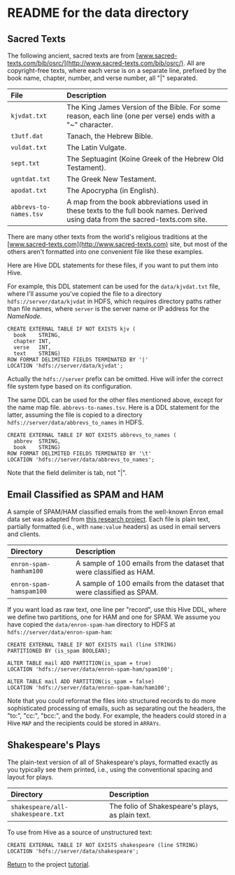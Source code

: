 # README for the data directory

## Sacred Texts

The following ancient, sacred texts are from [www.sacred-texts.com/bib/osrc/](http://www.sacred-texts.com/bib/osrc/). All are copyright-free texts, where each verse is on a separate line, prefixed by the book name, chapter, number, and verse number, all "|" separated.

File | Description
:--- | :----------
`kjvdat.txt` | The King James Version of the Bible. For some reason, each line (one per verse) ends with a "~" character.
`t3utf.dat` | Tanach, the Hebrew Bible.
`vuldat.txt` | The Latin Vulgate.
`sept.txt` | The Septuagint (Koine Greek of the Hebrew Old Testament).
`ugntdat.txt` | The Greek New Testament.
`apodat.txt` | The Apocrypha (in English).
`abbrevs-to-names.tsv` | A map from the book abbreviations used in these texts to the full book names. Derived using data from the sacred-texts.com site.

There are many other texts from the world's religious traditions at the [www.sacred-texts.com](http://www.sacred-texts.com) site, but most of the others aren't formatted into one convenient file like these examples.

Here are Hive DDL statements for these files, if you want to put them into Hive.

For example, this DDL statement can be used for the `data/kjvdat.txt` file, where I'll assume you've copied the file to a directory `hdfs://server/data/kjvdat` in HDFS, which requires directory paths rather than file names, where `server` is the server name or IP address for the *NameNode*.

```
CREATE EXTERNAL TABLE IF NOT EXISTS kjv (
  book    STRING,
  chapter INT,
  verse   INT,
  text    STRING)
ROW FORMAT DELIMITED FIELDS TERMINATED BY '|'
LOCATION 'hdfs://server/data/kjvdat';
```

Actually the `hdfs://server` prefix can be omitted. Hive will infer the correct file system type based on its configuration.

The same DDL can be used for the other files mentioned above, except for the name map file. `abbrevs-to-names.tsv`. Here is a DDL statement for the latter, assuming the file is copied to a directory `hdfs://server/data/abbrevs_to_names` in HDFS. 

```
CREATE EXTERNAL TABLE IF NOT EXISTS abbrevs_to_names (
  abbrev  STRING,
  book    STRING)
ROW FORMAT DELIMITED FIELDS TERMINATED BY '\t'
LOCATION 'hdfs://server/data/abbrevs_to_names';
```

Note that the field delimiter is tab, not "|".

## Email Classified as SPAM and HAM

A sample of SPAM/HAM classified emails from the well-known Enron email data set was adapted from [this research project](http://www.aueb.gr/users/ion/data/enron-spam/). Each file is plain text, partially formatted (i.e., with `name:value` headers) as used in email servers and clients.

Directory | Description
:--- | :----------
`enron-spam-hamham100` | A sample of 100 emails from the dataset that were classified as HAM.
`enron-spam-hamspam100` | A sample of 100 emails from the dataset that were classified as SPAM.

If you want load as raw text, one line per "record", use this Hive DDL, where we define two partitions, one for HAM and one for SPAM. We assume you have copied the `data/enron-spam-ham` directory to HDFS at `hdfs://server/data/enron-spam-ham`:

```
CREATE EXTERNAL TABLE IF NOT EXISTS mail (line STRING)
PARTITIONED BY (is_spam BOOLEAN);

ALTER TABLE mail ADD PARTITION(is_spam = true)
LOCATION 'hdfs://server/data/enron-spam-ham/spam100';

ALTER TABLE mail ADD PARTITION(is_spam = false)
LOCATION 'hdfs://server/data/enron-spam-ham/ham100';
```

Note that you could reformat the files into structured records to do more sophisticated processing of emails, such as separating out the headers, the "to:", "cc:", "bcc:", and the body. For example, the headers could stored in a Hive `MAP` and the recipients could be stored in `ARRAYs`.

## Shakespeare's Plays

The plain-text version of all of Shakespeare's plays, formatted exactly as you typically see them printed, i.e., using the conventional spacing and layout for plays.

Directory | Description
:--- | :----------
`shakespeare/all-shakespeare.txt` | The folio of Shakespeare's plays, as plain text.

To use from Hive as a source of unstructured text:

```
CREATE EXTERNAL TABLE IF NOT EXISTS shakespeare (line STRING)
LOCATION 'hdfs://server/data/shakespeare';
```

[Return](../tutorial/index.html) to the project [tutorial](../tutorial/index.html).


